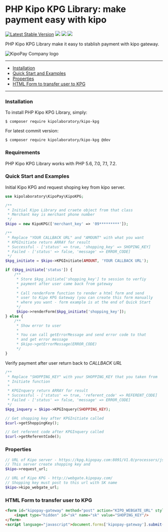 # PHP Kipo KPG Library: make payment easy with kipo

[![Latest Stable Version](https://poser.pugx.org/kipolaboratory/kipo-kpg/v/stable)](https://packagist.org/packages/kipolaboratory/kipo-kpg)
[![](https://img.shields.io/github/license/kipolaboratory/kipo-kpg.svg)](https://github.com/kipolaboratory/kipo-kpg/blob/master/LICENSE)
[![](https://img.shields.io/travis/kipolaboratory/kipo-kpg.svg)](https://travis-ci.org/kipolaboratory/kipo-kpg/)
[![](https://img.shields.io/packagist/dt/kipolaboratory/kipo-kpg.svg)](https://github.com/kipolaboratory/kipo-kpg/releases/)

PHP Kipo KPG Library make it easy to stablish payment with kipo gateway.

![KipoPay Company logo](https://kipopay.com/img/fr.png)

---

- [Installation](#installation)
- [Quick Start and Examples](#quick-start-and-examples)
- [Properties](#properties)
- [HTML Form to transfer user to KPG](#html-form-to-transfer-user-to-kpg)
---

### Installation

To install PHP Kipo KPG Library, simply:

    $ composer require kipolaboratory/kipo-kpg

For latest commit version:

    $ composer require kipolaboratory/kipo-kpg @dev

### Requirements

PHP Kipo KPG Library works with PHP 5.6, 7.0, 7.1, 7.2.

### Quick Start and Examples
Initial Kipo KPG and request shoping key from kipo server.
```php
use kipolaboratory\KipoPay\KipoKPG;

/**
 * Initial Kipo Library and craete object from that class
 * Merchant key is merchant phone number
 */
$kipo = new KipoKPG(['merchant_key' => '09*********']);

/**
 * Replace "YOUR CALLBACK URL" and "AMOUNT" with what you want
 * KPGInitiate return ARRAY for result
 * Successful - ['status' => true, 'shopping_key' => SHOPING_KEY]
 * Failed - ['status' => false, 'message' => ERROR_CODE]
 */
$kpg_initiate = $kipo->KPGInitiate(AMOUNT, 'YOUR CALLBACK URL');

if ($kpg_initiate['status']) {
    /**
     * Store $kpg_initiate['shopping_key'] to session to verfiy
     * payment after user came back from gateway
     *
     * Call renderForm function to render a html form and send
     * user to Kipo KPG Gateway (you can create this form manually
     * where you want - form example is at the end of Quick Start
     */
     $kipo->renderForm($kpg_initiate['shopping_key']);
} else {
    /**
     * Show error to user
     *
     * You can call getErrorMessage and send error code to that
     * and get error message
     * $kipo->getErrorMessage(ERROR_CODE)
     */
}
```

Verify payment after user return back to *CALLBACK URL*
```php
/**
 * Replace "SHOPPING_KEY" with your SHOPPING_KEY that you taken from
 * Initiate function
 *
 * KPGInquery return ARRAY for result
 * Successful - ['status' => true, 'referent_code' => REFERENT_CODE]
 * Failed - ['status' => false, 'message' => ERROR_CODE]
 */
$kpg_inquery = $kipo->KPGInquery(SHOPPING_KEY);
```

```php
// Get shopping key after KPGInitiate called
$curl->getShoppingKey();
```

```php
// Get referent code after KPGInquery called
$curl->getReferentCode();
```

### Properties
```php
// URL of Kipo server - https://kpg.kipopay.com:8091/V1.0/processors/json/
// This server create shopping key and 
$kipo->request_url;

// URL of Kipo KPG - http://webgate.kipopay.com/
// Shopping key must post to this url with SK name
$kipo->kipo_webgate_url;
```

### HTML Form to transfer user to KPG
```html
<form id="kipopay-gateway" method="post" action="KIPO_WEBGATE_URL" style="display: none;">
    <input type="hidden" id="sk" name="sk" value="SHOPING_KEY"/>
</form>
<script language="javascript">document.forms['kipopay-gateway'].submit();</script>
```
    